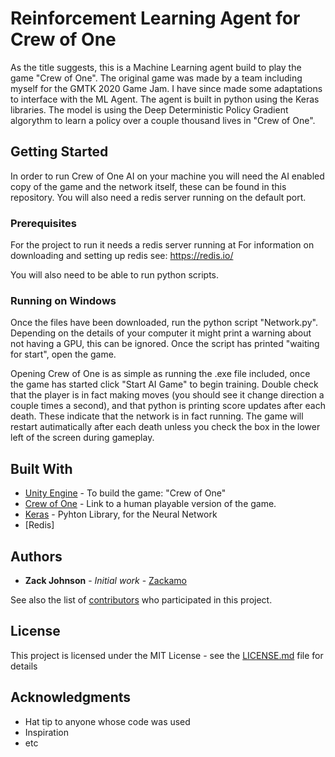 # Reinforcement Learning Agent for Crew of One

As the title suggests, this is a Machine Learning agent build to play the game "Crew of One". The original game was made by a team including myself for the GMTK 2020 Game Jam. I have since made some adaptations to interface with the ML Agent. The agent is built in python using the Keras libraries. The model is using the Deep Deterministic Policy Gradient algorythm to learn a policy over a couple thousand lives in "Crew of One".

## Getting Started

In order to run Crew of One AI on your machine you will need the AI enabled copy of the game and the network itself, these can be found in this repository. You will also need a redis server running on the default port.

### Prerequisites

For the project to run it needs a redis server running at 
For information on downloading and setting up redis see: https://redis.io/

You will also need to be able to run python scripts.

### Running on Windows

Once the files have been downloaded, run the python script "Network.py". Depending on the details of your computer it might print a warning about not having a GPU, this can be ignored. Once the script has printed "waiting for start", open the game.

Opening Crew of One is as simple as running the .exe file included, once the game has started click "Start AI Game" to begin training. Double check that the player is in fact making moves (you should see it change direction a couple times a second), and that python is printing score updates after each death. These indicate that the network is in fact running. The game will restart autimatically after each death unless you check the box in the lower left of the screen during gameplay.

## Built With

* [Unity Engine](https://unity.com/) - To build the game: "Crew of One"
* [Crew of One](https://singularitysystems.itch.io/crew-of-one) - Link to a human playable version of the game.
* [Keras](https://keras.io/examples/rl/ddpg_pendulum/) - Pyhton Library, for the Neural Network
* [Redis] 

## Authors

* **Zack Johnson** - *Initial work* - [Zackamo](https://github.com/Zackamo)

See also the list of [contributors](https://github.com/your/project/contributors) who participated in this project.

## License

This project is licensed under the MIT License - see the [LICENSE.md](LICENSE.md) file for details

## Acknowledgments

* Hat tip to anyone whose code was used
* Inspiration
* etc
